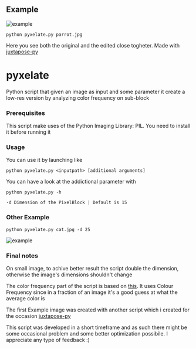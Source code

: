 ## Example

![example](http://i.imgur.com/I9Vibs4.jpg)


```
python pyxelate.py parrot.jpg
```
Here you see both the original and the edited close togheter. Made with [juxtapose-py](https://github.com/powahftw/juxtapose-py)



# pyxelate
Python script that given an image as input and some parameter it create a low-res version by analyzing color frequency on sub-block


### Prerequisites

This script make uses of the Python Imaging Library: PIL. You need to install it before running it

### Usage

You can use it by launching like

```
python pyxelate.py <inputpath> [additional arguments]
```

You can have a look at the addictional parameter with 

```
python pyxelate.py -h
```

```
-d Dimension of the PixelBlock | Default is 15
```

### Other Example 


```
python pyxelate.py cat.jpg -d 25
```

![example](http://i.imgur.com/hMmmkab.jpg)



### Final notes

On small image, to achive better result the script double the dimension, otherwise the image's dimensions shouldn't change

The color frequency part of the script is based on [this](http://blog.zeevgilovitz.com/detecting-dominant-colours-in-python/).
It uses Colour Frequency since in a fraction of an image it's a good guess at what the average color is

The first Example image was created with another script which i created for the occasion [juxtapose-py](https://github.com/powahftw/juxtapose-py)

This script was developed in a short timeframe and as such there might be some occasional problem and some better optimization possibile. I appreciate any type of feedback :) 
